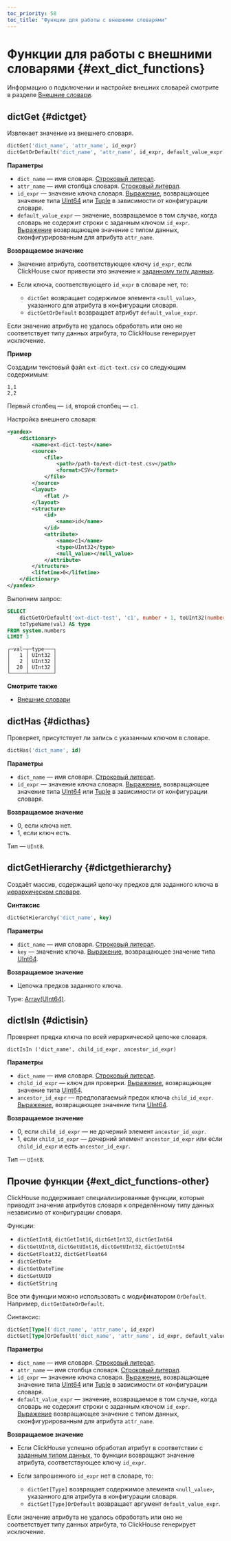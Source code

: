 ```yaml
---
toc_priority: 58
toc_title: "Функции для работы с внешними словарями"
---
```


# Функции для работы с внешними словарями {#ext_dict_functions}

Информацию о подключении и настройке внешних словарей смотрите в разделе [Внешние словари](../../sql-reference/dictionaries/external-dictionaries/external-dicts.md).

## dictGet {#dictget}

Извлекает значение из внешнего словаря.

``` sql
dictGet('dict_name', 'attr_name', id_expr)
dictGetOrDefault('dict_name', 'attr_name', id_expr, default_value_expr)
```

**Параметры**

-   `dict_name` — имя словаря. [Строковый литерал](../syntax.md#syntax-string-literal).
-   `attr_name` — имя столбца словаря. [Строковый литерал](../syntax.md#syntax-string-literal).
-   `id_expr` — значение ключа словаря. [Выражение](../syntax.md#syntax-expressions), возвращающее значение типа [UInt64](../../sql-reference/functions/ext-dict-functions.md) или [Tuple](../../sql-reference/functions/ext-dict-functions.md) в зависимости от конфигурации словаря.
-   `default_value_expr` — значение, возвращаемое в том случае, когда словарь не содержит строки с заданным ключом `id_expr`. [Выражение](../syntax.md#syntax-expressions) возвращающее значение с типом данных, сконфигурированным для атрибута `attr_name`.

**Возвращаемое значение**

-   Значение атрибута, соответствующее ключу `id_expr`, если ClickHouse смог привести это значение к [заданному типу данных](../../sql-reference/functions/ext-dict-functions.md#ext_dict_structure-attributes).

-   Если ключа, соответствующего `id_expr` в словаре нет, то:

    -   `dictGet` возвращает содержимое элемента `<null_value>`, указанного для атрибута в конфигурации словаря.
    -   `dictGetOrDefault` возвращает атрибут `default_value_expr`.

Если значение атрибута не удалось обработать или оно не соответствует типу данных атрибута, то ClickHouse генерирует исключение.

**Пример**

Создадим текстовый файл `ext-dict-text.csv` со следующим содержимым:

``` text
1,1
2,2
```

Первый столбец — `id`, второй столбец — `c1`.

Настройка внешнего словаря:

``` xml
<yandex>
    <dictionary>
        <name>ext-dict-test</name>
        <source>
            <file>
                <path>/path-to/ext-dict-test.csv</path>
                <format>CSV</format>
            </file>
        </source>
        <layout>
            <flat />
        </layout>
        <structure>
            <id>
                <name>id</name>
            </id>
            <attribute>
                <name>c1</name>
                <type>UInt32</type>
                <null_value></null_value>
            </attribute>
        </structure>
        <lifetime>0</lifetime>
    </dictionary>
</yandex>
```

Выполним запрос:

``` sql
SELECT
    dictGetOrDefault('ext-dict-test', 'c1', number + 1, toUInt32(number * 10)) AS val,
    toTypeName(val) AS type
FROM system.numbers
LIMIT 3
```

``` text
┌─val─┬─type───┐
│   1 │ UInt32 │
│   2 │ UInt32 │
│  20 │ UInt32 │
└─────┴────────┘
```

**Смотрите также**

-   [Внешние словари](../../sql-reference/functions/ext-dict-functions.md)

## dictHas {#dicthas}

Проверяет, присутствует ли запись с указанным ключом в словаре.

``` sql
dictHas('dict_name', id)
```

**Параметры**

-   `dict_name` — имя словаря. [Строковый литерал](../syntax.md#syntax-string-literal).
-   `id_expr` — значение ключа словаря. [Выражение](../syntax.md#syntax-expressions), возвращающее значение типа [UInt64](../../sql-reference/functions/ext-dict-functions.md) или [Tuple](../../sql-reference/functions/ext-dict-functions.md) в зависимости от конфигурации словаря.

**Возвращаемое значение**

-   0, если ключа нет.
-   1, если ключ есть.

Тип — `UInt8`.

## dictGetHierarchy {#dictgethierarchy}

Создаёт массив, содержащий цепочку предков для заданного ключа в [иерархическом словаре](../dictionaries/external-dictionaries/external-dicts-dict-hierarchical.md).

**Синтаксис**

``` sql
dictGetHierarchy('dict_name', key)
```

**Параметры**

-   `dict_name` — имя словаря. [Строковый литерал](../syntax.md#syntax-string-literal).
-   `key` — значение ключа. [Выражение](../syntax.md#syntax-expressions), возвращающее значение типа [UInt64](../../sql-reference/functions/ext-dict-functions.md).

**Возвращаемое значение**

-   Цепочка предков заданного ключа.

Type: [Array(UInt64)](../../sql-reference/functions/ext-dict-functions.md).

## dictIsIn {#dictisin}

Проверяет предка ключа по всей иерархической цепочке словаря.

`dictIsIn ('dict_name', child_id_expr, ancestor_id_expr)`

**Параметры**

-   `dict_name` — имя словаря. [Строковый литерал](../syntax.md#syntax-string-literal).
-   `child_id_expr` — ключ для проверки. [Выражение](../syntax.md#syntax-expressions), возвращающее значение типа [UInt64](../../sql-reference/functions/ext-dict-functions.md).
-   `ancestor_id_expr` — предполагаемый предок ключа `child_id_expr`. [Выражение](../syntax.md#syntax-expressions), возвращающее значение типа [UInt64](../../sql-reference/functions/ext-dict-functions.md).

**Возвращаемое значение**

-   0, если `child_id_expr` — не дочерний элемент `ancestor_id_expr`.
-   1, если `child_id_expr` — дочерний элемент `ancestor_id_expr` или если `child_id_expr` и есть `ancestor_id_expr`.

Тип — `UInt8`.

## Прочие функции {#ext_dict_functions-other}

ClickHouse поддерживает специализированные функции, которые приводят значения атрибутов словаря к определённому типу данных независимо от конфигурации словаря.

Функции:

-   `dictGetInt8`, `dictGetInt16`, `dictGetInt32`, `dictGetInt64`
-   `dictGetUInt8`, `dictGetUInt16`, `dictGetUInt32`, `dictGetUInt64`
-   `dictGetFloat32`, `dictGetFloat64`
-   `dictGetDate`
-   `dictGetDateTime`
-   `dictGetUUID`
-   `dictGetString`

Все эти функции можно использовать с модификатором `OrDefault`. Например, `dictGetDateOrDefault`.

Синтаксис:

``` sql
dictGet[Type]('dict_name', 'attr_name', id_expr)
dictGet[Type]OrDefault('dict_name', 'attr_name', id_expr, default_value_expr)
```

**Параметры**

-   `dict_name` — имя словаря. [Строковый литерал](../syntax.md#syntax-string-literal).
-   `attr_name` — имя столбца словаря. [Строковый литерал](../syntax.md#syntax-string-literal).
-   `id_expr` — значение ключа словаря. [Выражение](../syntax.md#syntax-expressions), возвращающее значение типа [UInt64](../../sql-reference/functions/ext-dict-functions.md) или [Tuple](../../sql-reference/functions/ext-dict-functions.md) в зависимости от конфигурации словаря.
-   `default_value_expr` — значение, возвращаемое в том случае, когда словарь не содержит строки с заданным ключом `id_expr`. [Выражение](../syntax.md#syntax-expressions) возвращающее значение с типом данных, сконфигурированным для атрибута `attr_name`.

**Возвращаемое значение**

-   Если ClickHouse успешно обработал атрибут в соответствии с [заданным типом данных](../../sql-reference/functions/ext-dict-functions.md#ext_dict_structure-attributes), то функции возвращают значение атрибута, соответствующее ключу `id_expr`.

-   Если запрошенного `id_expr` нет в словаре, то:

    -   `dictGet[Type]` возвращает содержимое элемента `<null_value>`, указанного для атрибута в конфигурации словаря.
    -   `dictGet[Type]OrDefault` возвращает аргумент `default_value_expr`.

Если значение атрибута не удалось обработать или оно не соответствует типу данных атрибута, то ClickHouse генерирует исключение.

